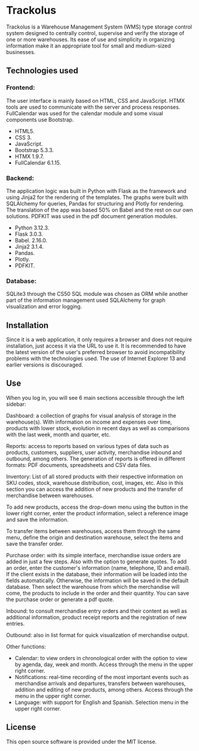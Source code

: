 # Trackolus

Trackolus is a Warehouse Management System (WMS) type storage control system designed to centrally control, supervise and verify the storage of one or more warehouses. Its ease of use and simplicity in organizing information make it an appropriate tool for small and medium-sized businesses.


## Technologies used


### Frontend:

The user interface is mainly based on HTML, CSS and JavaScript. HTMX tools are used to communicate with the server and process responses. FullCalendar was used for the calendar module and some visual components use Bootstrap.



* HTML5.
* CSS 3.
* JavaScript.
* Bootstrap 5.3.3.
* HTMX 1.9.7.
* FullCalendar 6.1.15.


### Backend:

The application logic was built in Python with Flask as the framework and using Jinja2 for the rendering of the templates. The graphs were built with SQLAlchemy for queries, Pandas for structuring and Plotly for rendering. The translation of the app was based 50% on Babel and the rest on our own solutions. PDFKIT was used in the pdf document generation modules.



* Python 3.12.3.
* Flask 3.0.3.
* Babel. 2.16.0.
* Jinja2 3.1.4.
* Pandas.
* Plotly.
* PDFKIT.


### Database: 

SQLite3 through the CS50 SQL module was chosen as ORM while another part of the information management used SQLAlchemy for graph visualization and error logging.


## Installation

Since it is a web application, it only requires a browser and does not require installation, just access it via the URL to use it. It is recommended to have the latest version of the user's preferred browser to avoid incompatibility problems with the technologies used. The use of Internet Explorer 13 and earlier versions is discouraged.


## Use

When you log in, you will see 6 main sections accessible through the left sidebar:

Dashboard: a collection of graphs for visual analysis of storage in the warehouse(s). With information on income and expenses over time, products with lower stock, evolution in recent days as well as comparisons with the last week, month and quarter, etc.

Reports: access to reports based on various types of data such as products, customers, suppliers, user activity, merchandise inbound and outbound, among others. The generation of reports is offered in different formats: PDF documents, spreadsheets and CSV data files.

Inventory: List of all stored products with their respective information on SKU codes, stock, warehouse distribution, cost, images, etc. Also in this section you can access the addition of new products and the transfer of merchandise between warehouses. 

To add new products, access the drop-down menu using the button in the lower right corner, enter the product information, select a reference image and save the information. 

To transfer items between warehouses, access them through the same menu, define the origin and destination warehouse, select the items and save the transfer order.

Purchase order: with its simple interface, merchandise issue orders are added in just a few steps. Also with the option to generate quotes. To add an order, enter the customer's information (name, telephone, ID and email). If the client exists in the database, their information will be loaded into the fields automatically. Otherwise, the information will be saved in the default database. Then select the warehouse from which the merchandise will come, the products to include in the order and their quantity. You can save the purchase order or generate a pdf quote.

Inbound: to consult merchandise entry orders and their content as well as additional information, product receipt reports and the registration of new entries.

Outbound: also in list format for quick visualization of merchandise output. 

Other functions: 



* Calendar: to view orders in chronological order with the option to view by agenda, day, week and month. Access through the menu in the upper right corner. 
* Notifications: real-time recording of the most important events such as merchandise arrivals and departures, transfers between warehouses, addition and editing of new products, among others. Access through the menu in the upper right corner.
* Language: with support for English and Spanish. Selection menu in the upper right corner.


## License

This open source software is provided under the MIT license.

